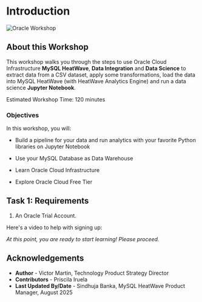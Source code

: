 # Introduction

![Oracle Workshop](images/banner.png)

## About this Workshop

This workshop walks you through the steps to use Oracle Cloud Infrastructure **MySQL HeatWave**, **Data Integration** and **Data Science** to extract data from a CSV dataset, apply some transformations, load the data into MySQL HeatWave (with HeatWave Analytics Engine) and run a data science **Jupyter Notebook**.

Estimated Workshop Time: 120 minutes

### Objectives

In this workshop, you will:

- Build a pipeline for your data and run analytics with your favorite Python libraries on Jupyter Notebook

- Use your MySQL Database as Data Warehouse

- Learn Oracle Cloud Infrastructure

- Explore Oracle Cloud Free Tier

## Task 1: Requirements

1. An Oracle Trial Account.

Here's a video to help with signing up:[](youtube:4U-0SumNz6w)

_At this point, you are ready to start learning! Please proceed._

## **Acknowledgements**

- **Author** - Victor Martin, Technology Product Strategy Director
- **Contributors** - Priscila Iruela
- **Last Updated By/Date** - Sindhuja Banka, MySQL HeatWave Product Manager, August 2025
